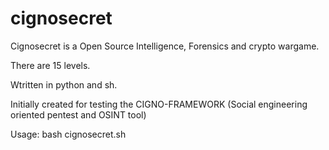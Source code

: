 # cignosecret

Cignosecret is a Open Source Intelligence, Forensics and crypto wargame.

There are 15 levels.

Wtritten in python and sh.

Initially created for testing the CIGNO-FRAMEWORK (Social engineering oriented pentest and OSINT tool)

Usage: bash cignosecret.sh

